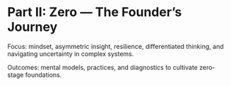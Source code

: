 # Part II: Zero — The Founder’s Journey

Focus: mindset, asymmetric insight, resilience, differentiated thinking, and navigating uncertainty in complex systems.

Outcomes: mental models, practices, and diagnostics to cultivate zero-stage foundations.

